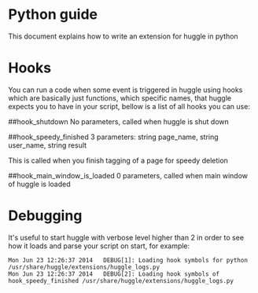 Python guide
=============

This document explains how to write an extension for huggle in python

Hooks
======

You can run a code when some event is triggered in huggle using hooks which are 
basically just functions, which specific names, that huggle expects you to have
in your script, bellow is a list of all hooks you can use:

##hook_shutdown
No parameters, called when huggle is shut down

##hook_speedy_finished
3 parameters: string page_name, string user_name, string result

This is called when you finish tagging of a page for speedy deletion

##hook_main_window_is_loaded
0 parameters, called when main window of huggle is loaded


Debugging
===========

It's useful to start huggle with verbose level higher than 2 in order to see 
how it loads and parse your script on start, for example:
```
Mon Jun 23 12:26:37 2014   DEBUG[1]: Loading hook symbols for python 
/usr/share/huggle/extensions/huggle_logs.py
Mon Jun 23 12:26:37 2014   DEBUG[2]: Loading hook symbols of 
hook_speedy_finished /usr/share/huggle/extensions/huggle_logs.py
```


